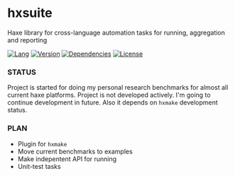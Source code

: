 # hxsuite
Haxe library for cross-language automation tasks for running, aggregation and reporting

[![Lang](https://img.shields.io/badge/language-haxe-orange.svg)](http://haxe.org)
[![Version](https://img.shields.io/badge/version-v0.0.1-green.svg)](https://github.com/eliasku/hxsuite)
[![Dependencies](https://img.shields.io/badge/dependencies-none-green.svg)](https://github.com/eliasku/hxsuite/blob/master/haxelib.json)
[![License](https://img.shields.io/badge/license-MIT-blue.svg)](http://opensource.org/licenses/MIT)

### STATUS
Project is started for doing my personal research benchmarks for almost all current haxe platforms.
Project is not developed actively. I'm going to continue development in future. Also it depends on `hxmake` development status.

### PLAN
- Plugin for `hxmake`
- Move current benchmarks to examples
- Make indepentent API for running
- Unit-test tasks
